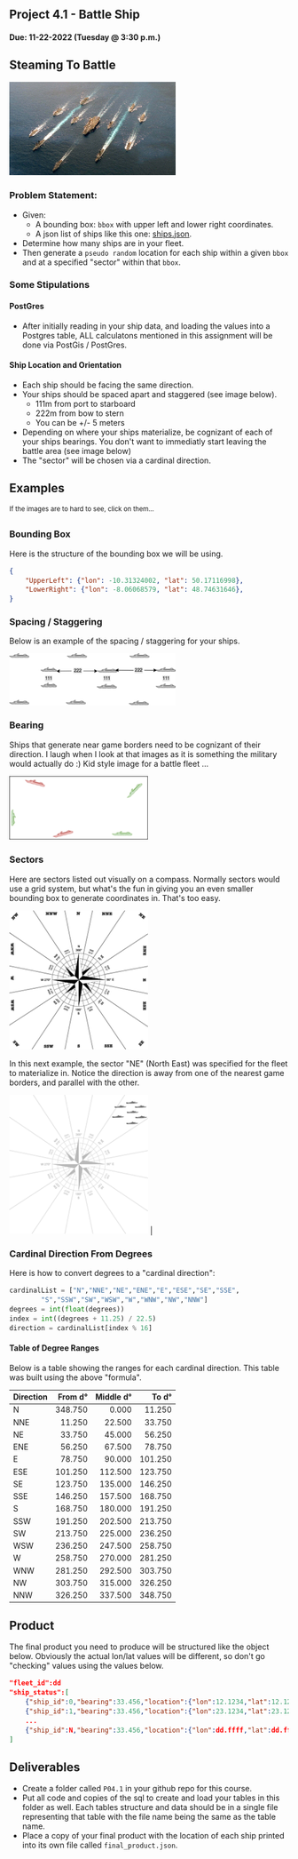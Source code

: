 ## Project 4.1 - Battle Ship
#### Due: 11-22-2022 (Tuesday @ 3:30 p.m.)

## Steaming To Battle
<img src="./images/fleet_travel.jpg" width="300">


### Problem Statement:

- Given:
  - A bounding box: `bbox` with upper left and lower right coordinates.
  - A json list of ships like this one: [ships.json](ships.json).
- Determine how many ships are in your fleet.
- Then generate a `pseudo random` location for each ship within a given `bbox` and at a specified "sector" within that `bbox`.


### Some Stipulations

#### PostGres
  - After initially reading in your ship data, and loading the values into a Postgres table, ALL calculatons mentioned in this assignment will be done via PostGis / PostGres.

#### Ship Location and Orientation
  - Each ship should be facing the same direction.
  - Your ships should be spaced apart and staggered (see image below).
    - 111m from port to starboard
    - 222m from bow to stern
    - You can be +/- 5 meters 
- Depending on where your ships materialize, be cognizant of each of your ships bearings. You don't want to immediatly start leaving the battle area (see image below)
- The "sector" will be chosen via a cardinal direction. 

## Examples
<sup>If the images are to hard to see, click on them...</sup>

### Bounding Box

Here is the structure of the bounding box we will be using. 

```json
{
    "UpperLeft": {"lon": -10.31324002, "lat": 50.17116998},
    "LowerRight": {"lon": -8.06068579, "lat": 48.74631646},
}
```

### Spacing / Staggering

Below is an example of the spacing / staggering for your ships. 

<a href="./images/ship_alignment_400x.png"><img src="./images/ship_alignment_400x.png" width="300"></a>

### Bearing

Ships that generate near game borders need to be cognizant of their direction. I laugh when I look at that images as it is something the military would actually do :) Kid style image for a battle fleet ...

<a href="./images/ship_direction_1024x.png"><img src="./images/ship_direction_1024x.png" width="250"></a>

### Sectors

Here are sectors listed out visually on a compass. Normally sectors would use a grid system, but what's the fun in giving you an even smaller bounding box to generate coordinates in. That's too easy.

<a href="./images/cardinal_grid_1024x.png"><img src="./images/cardinal_grid_1024x.png" width="250"></a>

In this next example, the sector "NE" (North East) was specified for the fleet to materialize in. Notice the direction is away from one of the nearest game borders, and parallel with the other. 

<a href="./images/cardinal_grid_small_1024x.png"><img src="./images/cardinal_grid_small_1024x.png" width="250"></a> |


### Cardinal Direction From Degrees

Here is how to convert degrees to a "cardinal direction":

```python
cardinalList = ["N","NNE","NE","ENE","E","ESE","SE","SSE",
        "S","SSW","SW","WSW","W","WNW","NW","NNW"]
degrees = int(float(degrees))
index = int((degrees + 11.25) / 22.5)
direction = cardinalList[index % 16]
```


#### Table of Degree Ranges

Below is a table showing the ranges for each cardinal direction. This table was built using the above "formula".

| Direction | From d° | Middle d° |   To d° |
| :-------- | ------: | --------: | ------: |
| N         | 348.750 |     0.000 |  11.250 |
| NNE       |  11.250 |    22.500 |  33.750 |
| NE        |  33.750 |    45.000 |  56.250 |
| ENE       |  56.250 |    67.500 |  78.750 |
| E         |  78.750 |    90.000 | 101.250 |
| ESE       | 101.250 |   112.500 | 123.750 |
| SE        | 123.750 |   135.000 | 146.250 |
| SSE       | 146.250 |   157.500 | 168.750 |
| S         | 168.750 |   180.000 | 191.250 |
| SSW       | 191.250 |   202.500 | 213.750 |
| SW        | 213.750 |   225.000 | 236.250 |
| WSW       | 236.250 |   247.500 | 258.750 |
| W         | 258.750 |   270.000 | 281.250 |
| WNW       | 281.250 |   292.500 | 303.750 |
| NW        | 303.750 |   315.000 | 326.250 |
| NNW       | 326.250 |   337.500 | 348.750 |


## Product

The final product you need to produce will be structured like the object below.
Obviously the actual lon/lat values will be different, so don't go "checking" values using the values below.

```json
"fleet_id":dd
"ship_status":[
    {"ship_id":0,"bearing":33.456,"location":{"lon":12.1234,"lat":12.1234}},
    {"ship_id":1,"bearing":33.456,"location":{"lon":23.1234,"lat":23.1234}},
    ...
    {"ship_id":N,"bearing":33.456,"location":{"lon":dd.ffff,"lat":dd.ffff}}
]
```

## Deliverables

- Create a folder called `P04.1` in your github repo for this course.
- Put all code and copies of the sql to create and load your tables in this folder as well. Each tables structure and data should be in a single file representing that table with the file name being the same as the table name. 
- Place a copy of your final product with the location of each ship printed into its own file called `final_product.json`.
  


